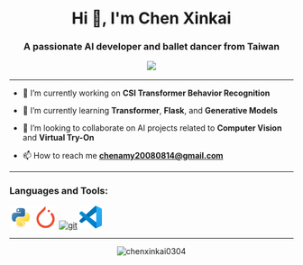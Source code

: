 <h1 align="center">Hi 👋, I'm Chen Xinkai</h1>
<h3 align="center">A passionate AI developer and ballet dancer from Taiwan</h3>

<p align="center">
  <img src="https://readme-typing-svg.herokuapp.com?size=24&center=true&vCenter=true&width=1000&lines=Welcome+to+my+GitHub!;AI+%2B+Dance+Enthusiast;Exploring+Deep+Learning+and+Generative+AI;">
</p>

---

- 🔭 I’m currently working on **CSI Transformer Behavior Recognition**

- 🌱 I’m currently learning **Transformer**, **Flask**, and **Generative Models**

- 👯 I’m looking to collaborate on AI projects related to **Computer Vision** and **Virtual Try-On**

- 📫 How to reach me **chenamy20080814@gmail.com**

---

<h3 align="left">Languages and Tools:</h3>
<p align="left">
  <a href="https://www.python.org/" target="_blank"><img src="https://raw.githubusercontent.com/devicons/devicon/master/icons/python/python-original.svg" alt="python" width="40" height="40"/></a>
  <a href="https://pytorch.org/" target="_blank"><img src="https://raw.githubusercontent.com/devicons/devicon/master/icons/pytorch/pytorch-original.svg" alt="pytorch" width="40" height="40"/></a>
  <a href="https://git-scm.com/" target="_blank"><img src="https://www.vectorlogo.zone/logos/git-scm/git-scm-icon.svg" alt="git" width="40" height="40"/></a>
  <a href="https://code.visualstudio.com/" target="_blank"><img src="https://raw.githubusercontent.com/devicons/devicon/master/icons/vscode/vscode-original.svg" alt="vscode" width="40" height="40"/></a>
</p>

---

<p align="center">
  <img src="https://github-readme-stats.vercel.app/api?username=chenxinkai0304&show_icons=true&locale=en" alt="chenxinkai0304" />
</p>
